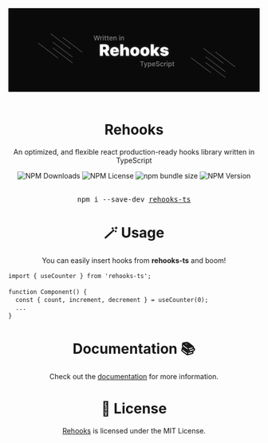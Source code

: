 <div align="center">
  <img src="./assets/banner.jpg" alt="rehooks" />
</div>

<br />

<div align="center">
  <h1>Rehooks</h1>
  <p>An optimized, and flexible react production-ready hooks library written in TypeScript</p>
</div>

<div align="center">
<img alt="NPM Downloads" src="https://img.shields.io/npm/d18m/rehooks-ts?style=flat&color=blue">
<img alt="NPM License" src="https://img.shields.io/npm/l/rehooks-ts?style=flat&color=blue">
<img alt="npm bundle size" src="https://img.shields.io/bundlephobia/minzip/rehooks-ts?style=flat&color=blue">
<img alt="NPM Version" src="https://img.shields.io/npm/v/rehooks-ts?style=flat&color=blue">
</div>

<br />

<div align="center">
  <pre>npm i --save-dev <a href="https://www.npmjs.com/package/rehooks-ts">rehooks-ts</a></pre>
</div>

<h1 align="center">🪄 Usage</h1>
<p align="center">
You can easily insert hooks from <b>rehooks-ts</b> and boom!
</p>

```tsx
import { useCounter } from 'rehooks-ts';

function Component() {
  const { count, increment, decrement } = useCounter(0);
  ...
}
```

<h1 align="center">Documentation 📚</h1>
<p align="center">
Check out the <a href="https://rehooks.pyr33x.ir">documentation</a> for more information.
</p>

<h1 align="center">🧾 License</h1>

<p align="center">
<a href="https://www.npmjs.com/package/rehooks-ts">Rehooks</a> is licensed under the MIT License.
</p>

